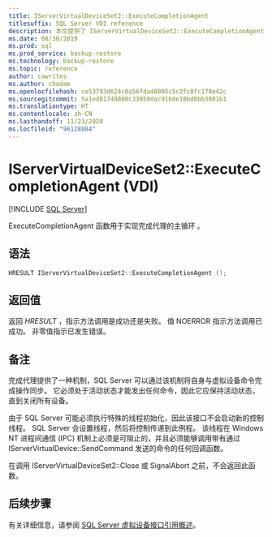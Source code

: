 ```yaml
---
title: IServerVirtualDeviceSet2::ExecuteCompletionAgent
titlesuffix: SQL Server VDI reference
description: 本文提供了 IServerVirtualDeviceSet2::ExecuteCompletionAgent 命令的参考。
ms.date: 08/30/2019
ms.prod: sql
ms.prod_service: backup-restore
ms.technology: backup-restore
ms.topic: reference
author: cawrites
ms.author: chadam
ms.openlocfilehash: ce53793d624c0a56fda48805c5c2fc8fc178e42c
ms.sourcegitcommit: 5a1ed81749800c33059dac91b0e18bd8bb3081b1
ms.translationtype: HT
ms.contentlocale: zh-CN
ms.lasthandoff: 11/23/2020
ms.locfileid: "96128884"
---
```

# <a name="iservervirtualdeviceset2executecompletionagent-vdi"></a>IServerVirtualDeviceSet2::ExecuteCompletionAgent (VDI)

[!INCLUDE [SQL Server](../../../includes/applies-to-version/sqlserver.md)]

ExecuteCompletionAgent 函数用于实现完成代理的主循环  。

## <a name="syntax"></a>语法

```c
HRESULT IServerVirtualDeviceSet2::ExecuteCompletionAgent ();
```

## <a name="return-value"></a>返回值

返回 *HRESULT* ，指示方法调用是成功还是失败。 值 NOERROR 指示方法调用已成功。 非零值指示已发生错误。

## <a name="remarks"></a>备注

完成代理提供了一种机制，SQL Server 可以通过该机制将自身与虚拟设备命令完成操作同步。 它必须处于活动状态才能发出任何命令，因此它应保持活动状态，直到关闭所有设备。

由于 SQL Server 可能必须执行特殊的线程初始化，因此该接口不会启动新的控制线程。 SQL Server 会设置线程，然后将控制传递到此例程。 该线程在 Windows NT 进程间通信 (IPC) 机制上必须是可阻止的，并且必须能够调用带有通过 IServerVirtualDevice::SendCommand 发送的命令的任何回调函数。

在调用 IServerVirtualDeviceSet2::Close 或 SignalAbort 之前，不会返回此函数。

## <a name="next-steps"></a>后续步骤

有关详细信息，请参阅 [SQL Server 虚拟设备接口引用概述](reference-virtual-device-interface.md)。